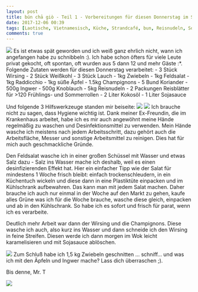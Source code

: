 ```yaml
---
layout: post
title: bún chả giò - Teil 1 - Vorbereitungen für diesen Donnerstag im Strandcafé
date: 2017-12-06 00:39
tags: [Laotische, Vietnamesisch, Küche, Strandcafé, bun, Reisnudeln, Sommerrollen, Frühlingsrollen, Wirsing, Rohkostdip, Ingwer, Apfel, Raddicchio, Feldsalat]
comments: true
---
```

<img class="fit image" src="{{site.baseurl}}/images/2017-12-06-cover-savoy-cabbage-mushroom.jpg">
Es ist etwas spät geworden und ich weiß ganz ehrlich nicht, wann ich angefangen habe zu schnibbeln :). Ich habe schon öfters für viele Leute privat gekocht, oft spontan, oft wurden aus 5 dann 12 und mehr Gäste :*. Folgende Zutaten werden für diesen Donnerstag verarbeitet:
- 3 Stück Wirsing
- 2 Stück Weißkohl
- 3 Stück Lauch
- 1kg Zwiebeln
- 1kg Feldsalat
- 1kg Raddicchio
- 1kg süße Äpfel
- 1.5kg Champignons
- 5 Bund Koriander
- 500g Ingwer
- 500g Knoblauch
- 5kg Reisnudeln
- 2 Packungen Reisblätter für >120 Frühlings- und Sommerrollen
- 2 Liter Kokosöl
- 1 Liter Sojasauce

Und folgende 3 Hilfswerkzeuge standen mir beiseite:
<img class="fit image" src="{{site.baseurl}}/images/2017-12-06-messer-porto-hygiene.jpg">
<img class="image right" src="{{site.baseurl}}/images/2017-12-06-field-corn-salad.jpg">
Ich brauche nicht zu sagen, dass Hygiene wichtig ist. Dank meiner Ex-Freundin, die im Krankenhaus arbeitet, habe ich es mir auch angewöhnt meine Hände regelmäßig zu waschen und Desinfektionsmittel zu verwenden. Mein Hände wasche ich meistens nach jedem Arbeitsschritt, dazu gehört auch die Arbeitsfläche, Messer und sonstige Arbeitsmittel zu reinigen. Dies hat für mich auch geschmackliche Gründe.

Den Feldsalat wasche ich in einer großen Schüssel mit Wasser und etwas Salz dazu - Salz ins Wasser mache ich deshalb, weil es einen desinfizierenden Effekt hat. Hier ein einfacher Tipp wie der Salat für mindestens 1 Woche frisch bleibt: einfach trockenschleudern, in ein Küchentuch wickeln und diese dann in eine Plastiktüte einpacken und im Kühlschrank aufbewahren. Das kann man mit jedem Salat machen. Daher brauche ich auch nur einmal in der Woche auf den Markt zu gehen, kaufe alles Grüne was ich für die Woche brauche, wasche diese gleich, einpacken und ab in den Kühlschrank. So habe ich es sofort und frisch für parat, wenn ich es verarbeite.

Deutlich mehr Arbeit war dann der Wirsing und die Champignons. Diese wasche ich auch, also kurz ins Wasser und dann schneide ich den Wirsing in feine Streifen. Diesen werde ich dann morgen im Wok leicht karamelisieren und mit Sojasauce ablöschen.

<img class="image left" src="{{site.baseurl}}/images/2017-12-06-onions.jpg">
Zum Schluß habe ich 1,5 kg Zwiebeln geschnitten ... schniff... und was ich mit den Äpfeln und Ingwer mache? Lass dich überraschen ;).

Bis denne, Mr. T

<img class="fit image" src="{{site.baseurl}}/images/2017-12-06-ginger-apples.jpg">
